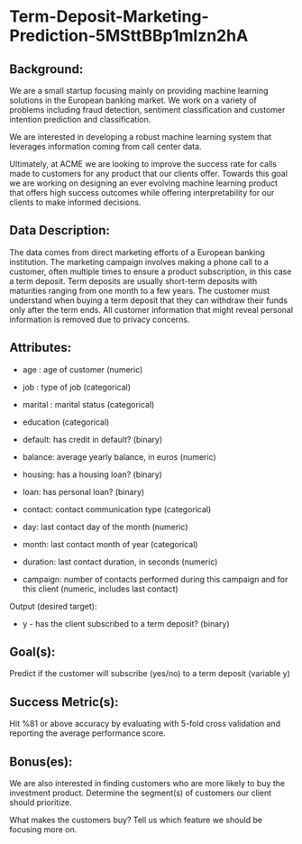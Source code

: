 # Term-Deposit-Marketing-Prediction-5MSttBBp1mlzn2hA
## Background:

We are a small startup focusing mainly on providing machine learning solutions in the European banking market. We work on a variety of problems including fraud detection, sentiment classification and customer intention prediction and classification.

We are interested in developing a robust machine learning system that leverages information coming from call center data.

Ultimately, at ACME we are looking to improve the success rate for calls made to customers for any product that our clients offer. Towards this goal we are working on designing an ever evolving machine learning product that offers high success outcomes while offering interpretability for our clients to make informed decisions.

## Data Description:

The data comes from direct marketing efforts of a European banking institution. The marketing campaign involves making a phone call to a customer, often multiple times to ensure a product subscription, in this case a term deposit. Term deposits are usually short-term deposits with maturities ranging from one month to a few years. The customer must understand when buying a term deposit that they can withdraw their funds only after the term ends. All customer information that might reveal personal information is removed due to privacy concerns.

## Attributes:

+ age : age of customer (numeric)

+ job : type of job (categorical)

+ marital : marital status (categorical)

+ education (categorical)

+ default: has credit in default? (binary)

+ balance: average yearly balance, in euros (numeric)

+ housing: has a housing loan? (binary)

+ loan: has personal loan? (binary)

+ contact: contact communication type (categorical)

+ day: last contact day of the month (numeric)

+ month: last contact month of year (categorical)

+ duration: last contact duration, in seconds (numeric)

+ campaign: number of contacts performed during this campaign and for this client (numeric, includes last contact)

Output (desired target):

+ y - has the client subscribed to a term deposit? (binary)


## Goal(s):

Predict if the customer will subscribe (yes/no) to a term deposit (variable y)

## Success Metric(s):

Hit %81 or above accuracy by evaluating with 5-fold cross validation and reporting the average performance score.

## Bonus(es):

We are also interested in finding customers who are more likely to buy the investment product. Determine the segment(s) of customers our client should prioritize.

What makes the customers buy? Tell us which feature we should be focusing more on.

